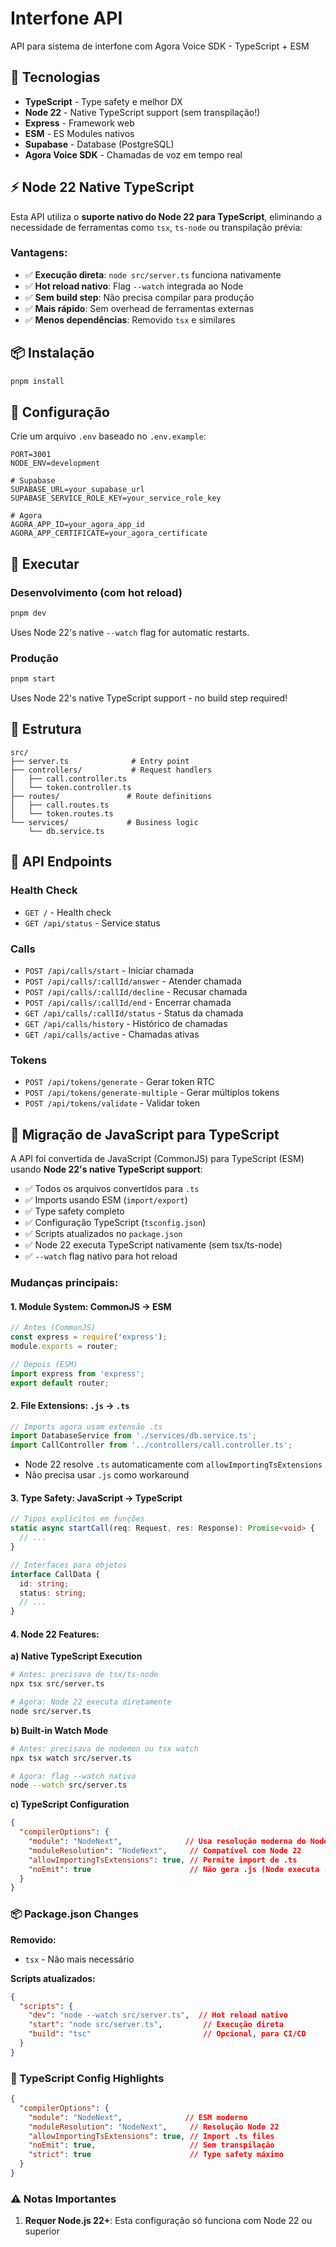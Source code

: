 # Interfone API

API para sistema de interfone com Agora Voice SDK - TypeScript + ESM

## 🚀 Tecnologias

- **TypeScript** - Type safety e melhor DX
- **Node 22** - Native TypeScript support (sem transpilação!)
- **Express** - Framework web
- **ESM** - ES Modules nativos
- **Supabase** - Database (PostgreSQL)
- **Agora Voice SDK** - Chamadas de voz em tempo real

## ⚡ Node 22 Native TypeScript

Esta API utiliza o **suporte nativo do Node 22 para TypeScript**, eliminando a necessidade de ferramentas como `tsx`, `ts-node` ou transpilação prévia:

### Vantagens:
- ✅ **Execução direta**: `node src/server.ts` funciona nativamente
- ✅ **Hot reload nativo**: Flag `--watch` integrada ao Node
- ✅ **Sem build step**: Não precisa compilar para produção
- ✅ **Mais rápido**: Sem overhead de ferramentas externas
- ✅ **Menos dependências**: Removido `tsx` e similares

## 📦 Instalação

```bash
pnpm install
```

## 🔧 Configuração

Crie um arquivo `.env` baseado no `.env.example`:

```env
PORT=3001
NODE_ENV=development

# Supabase
SUPABASE_URL=your_supabase_url
SUPABASE_SERVICE_ROLE_KEY=your_service_role_key

# Agora
AGORA_APP_ID=your_agora_app_id
AGORA_APP_CERTIFICATE=your_agora_certificate
```

## 🏃 Executar

### Desenvolvimento (com hot reload)
```bash
pnpm dev
```
Uses Node 22's native `--watch` flag for automatic restarts.

### Produção
```bash
pnpm start
```
Uses Node 22's native TypeScript support - no build step required!

## 📁 Estrutura

```
src/
├── server.ts              # Entry point
├── controllers/           # Request handlers
│   ├── call.controller.ts
│   └── token.controller.ts
├── routes/               # Route definitions
│   ├── call.routes.ts
│   └── token.routes.ts
└── services/             # Business logic
    └── db.service.ts
```

## 🔌 API Endpoints

### Health Check
- `GET /` - Health check
- `GET /api/status` - Service status

### Calls
- `POST /api/calls/start` - Iniciar chamada
- `POST /api/calls/:callId/answer` - Atender chamada
- `POST /api/calls/:callId/decline` - Recusar chamada
- `POST /api/calls/:callId/end` - Encerrar chamada
- `GET /api/calls/:callId/status` - Status da chamada
- `GET /api/calls/history` - Histórico de chamadas
- `GET /api/calls/active` - Chamadas ativas

### Tokens
- `POST /api/tokens/generate` - Gerar token RTC
- `POST /api/tokens/generate-multiple` - Gerar múltiplos tokens
- `POST /api/tokens/validate` - Validar token

## 🔄 Migração de JavaScript para TypeScript

A API foi convertida de JavaScript (CommonJS) para TypeScript (ESM) usando **Node 22's native TypeScript support**:

- ✅ Todos os arquivos convertidos para `.ts`
- ✅ Imports usando ESM (`import/export`)
- ✅ Type safety completo
- ✅ Configuração TypeScript (`tsconfig.json`)
- ✅ Scripts atualizados no `package.json`
- ✅ Node 22 executa TypeScript nativamente (sem tsx/ts-node)
- ✅ `--watch` flag nativo para hot reload

### Mudanças principais:

#### 1. **Module System**: CommonJS → ESM
```javascript
// Antes (CommonJS)
const express = require('express');
module.exports = router;

// Depois (ESM)
import express from 'express';
export default router;
```

#### 2. **File Extensions**: `.js` → `.ts`
```typescript
// Imports agora usam extensão .ts
import DatabaseService from './services/db.service.ts';
import CallController from '../controllers/call.controller.ts';
```
- Node 22 resolve `.ts` automaticamente com `allowImportingTsExtensions`
- Não precisa usar `.js` como workaround

#### 3. **Type Safety**: JavaScript → TypeScript
```typescript
// Tipos explícitos em funções
static async startCall(req: Request, res: Response): Promise<void> {
  // ...
}

// Interfaces para objetos
interface CallData {
  id: string;
  status: string;
  // ...
}
```

#### 4. **Node 22 Features**:

**a) Native TypeScript Execution**
```bash
# Antes: precisava de tsx/ts-node
npx tsx src/server.ts

# Agora: Node 22 executa diretamente
node src/server.ts
```

**b) Built-in Watch Mode**
```bash
# Antes: precisava de nodemon ou tsx watch
npx tsx watch src/server.ts

# Agora: flag --watch nativa
node --watch src/server.ts
```

**c) TypeScript Configuration**
```json
{
  "compilerOptions": {
    "module": "NodeNext",              // Usa resolução moderna do Node
    "moduleResolution": "NodeNext",     // Compatível com Node 22
    "allowImportingTsExtensions": true, // Permite import de .ts
    "noEmit": true                      // Não gera .js (Node executa .ts)
  }
}
```

### 📦 Package.json Changes

**Removido:**
- `tsx` - Não mais necessário

**Scripts atualizados:**
```json
{
  "scripts": {
    "dev": "node --watch src/server.ts",  // Hot reload nativo
    "start": "node src/server.ts",         // Execução direta
    "build": "tsc"                         // Opcional, para CI/CD
  }
}
```

### 🔧 TypeScript Config Highlights

```json
{
  "compilerOptions": {
    "module": "NodeNext",              // ESM moderno
    "moduleResolution": "NodeNext",     // Resolução Node 22
    "allowImportingTsExtensions": true, // Import .ts files
    "noEmit": true,                     // Sem transpilação
    "strict": true                      // Type safety máximo
  }
}
```

### ⚠️ Notas Importantes

1. **Requer Node.js 22+**: Esta configuração só funciona com Node 22 ou superior
